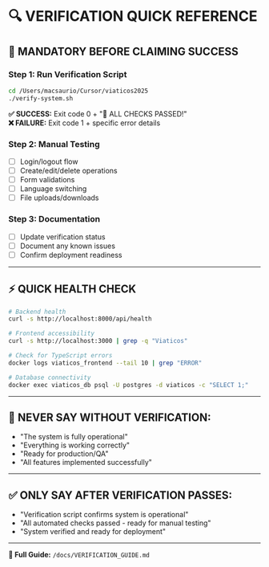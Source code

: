 # 🔍 VERIFICATION QUICK REFERENCE

## 🚨 **MANDATORY BEFORE CLAIMING SUCCESS**

### Step 1: Run Verification Script
```bash
cd /Users/macsaurio/Cursor/viaticos2025
./verify-system.sh
```

**✅ SUCCESS:** Exit code 0 + "🎉 ALL CHECKS PASSED!"  
**❌ FAILURE:** Exit code 1 + specific error details

### Step 2: Manual Testing
- [ ] Login/logout flow
- [ ] Create/edit/delete operations  
- [ ] Form validations
- [ ] Language switching
- [ ] File uploads/downloads

### Step 3: Documentation
- [ ] Update verification status
- [ ] Document any known issues
- [ ] Confirm deployment readiness

---

## ⚡ **QUICK HEALTH CHECK**

```bash
# Backend health
curl -s http://localhost:8000/api/health

# Frontend accessibility  
curl -s http://localhost:3000 | grep -q "Viaticos"

# Check for TypeScript errors
docker logs viaticos_frontend --tail 10 | grep "ERROR"

# Database connectivity
docker exec viaticos_db psql -U postgres -d viaticos -c "SELECT 1;"
```

---

## 🚫 **NEVER SAY WITHOUT VERIFICATION:**
- "The system is fully operational"
- "Everything is working correctly"
- "Ready for production/QA"
- "All features implemented successfully"

---

## ✅ **ONLY SAY AFTER VERIFICATION PASSES:**
- "Verification script confirms system is operational"
- "All automated checks passed - ready for manual testing"
- "System verified and ready for deployment"

---

**📖 Full Guide:** `/docs/VERIFICATION_GUIDE.md`
